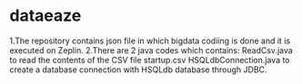 # dataeaze

1.The repository contains json file in which bigdata codiing is done and it is executed on Zeplin.
2.There are 2 java codes which contains:
ReadCsv.java to read the contents of the CSV file startup.csv
HSQLdbConnection.java to create a database connection with HSQLdb database through JDBC.
